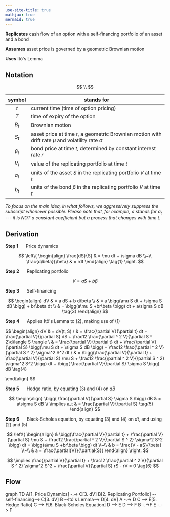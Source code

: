 ```yaml
---
use-site-title: true
mathjax: true
mermaid: true
---
```


**Replicates** cash flow of an option with a self-financing portfolio of an asset and a bond

**Assumes** asset price is governed by a geometric Brownian motion

**Uses** Itô's Lemma

## Notation

$$
\\
$$

|  symbol   | stands for                                                   |
| :-------: | ------------------------------------------------------------ |
|    $t$    | current time (time of option pricing)                        |
|    $T$    | time of expiry of the option                                 |
|   $B_t$   | Brownian motion                                              |
|   $S_t$   | asset price at time $t$, a geometric Brownian motion with drift rate $\mu$ and volatility rate $\sigma$ |
| $\beta_t$ | bond price at time $t$, determined by constant interest rate $r$ |
|   $V_t$   | value of the replicating portfolio at time $t$               |
|   $a_t$   | units of the asset $S$ in the replicating portfolio $V$ at time $t$ |
|   $b_t$   | units of the bond $\beta$  in the replicating portfolio $V$ at time $t$ |

*To focus on the main idea, in what follows, we aggressively suppress the subscript whenever possible. Please note that, for example, $a$ stands for $a_t$ --- it is NOT a constant coefficient but a process that changes with time $t$.*

## Derivation

**Step 1** $\quad$ Price dynamics

$$
\left\{
\begin{align}
    \frac{dS}{S} & = \mu dt + \sigma dB \\~\\
    \frac{d\beta}{\beta} & = rdt
\end{align} \tag{1}
\right.
$$

**Step 2** $\quad$ Replicating portfolio

$$
V = a S + b \beta \tag{2}
$$

**Step 3** $\quad$ Self-financing

$$
\begin{align}
    dV & = a dS + b d\beta \\
    & = a \bigg(\mu S dt + \sigma S dB \bigg) + br\beta dt \\
    & = \bigg(a\mu S +br\beta \bigg) dt + a\sigma S dB \tag{3}
\end{align}
$$

**Step 4** $\quad$ Applies Itô's Lemma to $(2)$, making use of $(1)$

$$
\begin{align}
    dV & = dV(t, S) \\
    & = \frac{\partial V}{\partial t} dt + \frac{\partial V}{\partial S} dS + \frac12 \frac{\partial ^ 2 V}{\partial S ^ 2}d\langle S \rangle \\
    & = \frac{\partial V}{\partial t} dt + \frac{\partial V}{\partial S} \bigg(\mu S dt + \sigma S dB \bigg) + \frac12 \frac{\partial ^ 2 V}{\partial S ^ 2} \sigma^2 S^2 dt \\
    & = \bigg(\frac{\partial V}{\partial t} + \frac{\partial V}{\partial S} \mu S + \frac12 \frac{\partial ^ 2 V}{\partial S ^ 2} \sigma^2 S^2 \bigg) dt + \bigg( \frac{\partial V}{\partial S} \sigma S \bigg) dB \tag{4}

\end{align}
$$

**Step 5** $\quad$ Hedge ratio, by equating $(3)$ and $(4)$ on $dB$

$$
\begin{align}
    \bigg( \frac{\partial V}{\partial S} \sigma S \bigg) dB & =  a\sigma S dB \\
    \implies a_t & = \frac{\partial V}{\partial S} \tag{5}
\end{align}
$$

**Step 6** $\quad$ Black-Scholes equation, by equating $(3)$ and $(4)$ on $dt$,  and using $(2)$ and $(5)$

$$
\left\{
\begin{align}
    & \bigg(\frac{\partial V}{\partial t} + \frac{\partial V}{\partial S} \mu S + \frac12 \frac{\partial ^ 2 V}{\partial S ^ 2} \sigma^2 S^2 \bigg) dt = \bigg(a\mu S +br\beta \bigg) dt \\~\\
    & b = \frac{V - aS}{\beta} \\~\\
    & a = \frac{\partial{V}}{\partial{S}}
\end{align}  \right.
$$

$$
\implies \frac{\partial V}{\partial t} + \frac12 \frac{\partial ^ 2 V}{\partial S ^ 2} \sigma^2 S^2 + \frac{\partial V}{\partial S} rS  - rV = 0 \tag{6}
$$

## Flow

<div class="mermaid">
graph TD
    A[1. Price Dynamics] -.-> C[3. dV]
    B[2. Replicating Portfolio] --self-financing--> C[3. dV]
    B --Itô's Lemma--> D[4. dV]
    A -.-> D
    C --> E[5. Hedge Ratio]
    C --> F[6. Black-Scholes Equation]
    D --> E
    D --> F
    B -.->F
    E -.-> F
</div>
